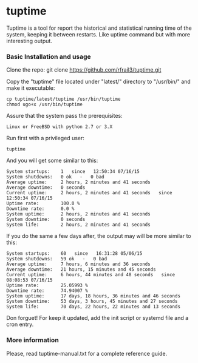 tuptime
=======

Tuptime is a tool for report the historical and statistical running time of the system, keeping it between restarts. Like uptime command but with more interesting output.


### Basic Installation and usage

Clone the repo:
	git clone https://github.com/rfrail3/tuptime.git

Copy the "tuptime" file located under "latest/" directory to "/usr/bin/" and make it executable:

	cp tuptime/latest/tuptime /usr/bin/tuptime
	chmod ugo+x /usr/bin/tuptime

Assure that the system pass the prerequisites:

	Linux or FreeBSD with python 2.7 or 3.X 

Run first with a privileged user:

	tuptime

And you will get some similar to this:

	System startups:	1   since   12:50:34 07/16/15
	System shutdowns:	0 ok   -   0 bad
	Average uptime: 	2 hours, 2 minutes and 41 seconds
	Average downtime: 	0 seconds
	Current uptime: 	2 hours, 2 minutes and 41 seconds   since   12:50:34 07/16/15
	Uptime rate: 		100.0 %
	Downtime rate: 		0.0 %
	System uptime: 		2 hours, 2 minutes and 41 seconds
	System downtime: 	0 seconds
	System life: 		2 hours, 2 minutes and 41 seconds

If you do the same a few days after, the output may will be more similar to this:

	System startups:	60   since   16:31:28 05/06/15
	System shutdowns:	59 ok   -   0 bad
	Average uptime: 	7 hours, 6 minutes and 36 seconds
	Average downtime: 	21 hours, 15 minutes and 45 seconds
	Current uptime: 	6 hours, 44 minutes and 48 seconds   since   08:08:53 07/16/15
	Uptime rate: 		25.05993 %
	Downtime rate: 		74.94007 %
	System uptime: 		17 days, 18 hours, 36 minutes and 46 seconds
	System downtime: 	53 days, 3 hours, 45 minutes and 27 seconds
	System life: 		70 days, 22 hours, 22 minutes and 13 seconds

Don forguet! For keep it updated, add the init script or systemd file and a cron entry.



### More information

Please, read tuptime-manual.txt for a complete reference guide.
